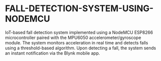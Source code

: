 # FALL-DETECTION-SYSTEM-USING-NODEMCU
IoT-based fall detection system implemented using a NodeMCU ESP8266 microcontroller paired with the MPU6050 accelerometer/gyroscope module. The system monitors acceleration in real time and detects falls using a threshold-based algorithm. Upon detecting a fall, the system sends an instant notification via the Blynk mobile app.
